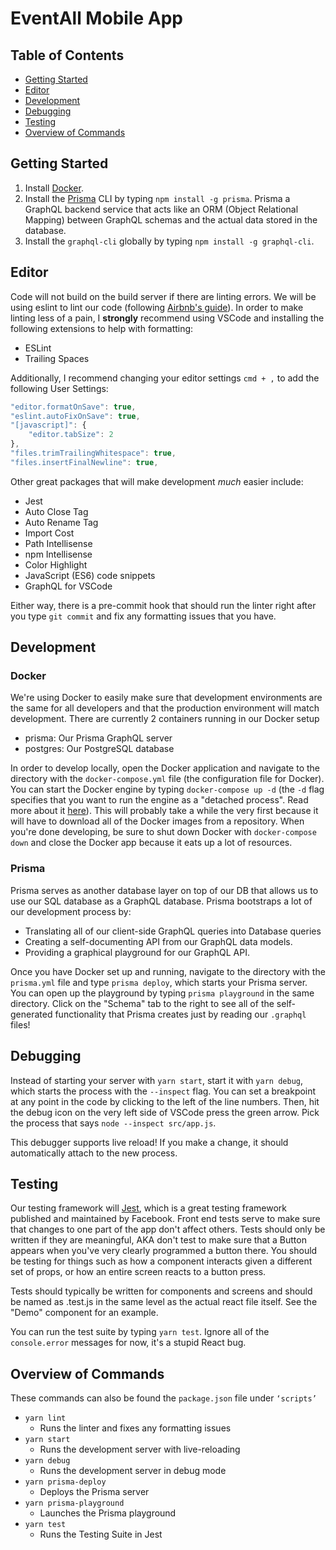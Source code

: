 # EventAll Mobile App

## Table of Contents

- [Getting Started](#getting-started)
- [Editor](#editor)
- [Development](#development)
- [Debugging](#debugging)
- [Testing](#testing)
- [Overview of Commands](#overview-of-commands)

## Getting Started

1.  Install [Docker](https://www.docker.com/).
2.  Install the [Prisma](https://www.prisma.io/) CLI by typing `npm install -g prisma`. Prisma a GraphQL backend service that acts like an ORM (Object Relational Mapping) between GraphQL schemas and the actual data stored in the database.
3.  Install the `graphql-cli` globally by typing `npm install -g graphql-cli`.

## Editor

Code will not build on the build server if there are linting errors. We will be using eslint to lint our code (following [Airbnb's guide](https://github.com/airbnb/javascript)). In order to make linting less of a pain, I **strongly** recommend using VSCode and installing the following extensions to help with formatting:

- ESLint
- Trailing Spaces

Additionally, I recommend changing your editor settings `cmd + ,` to add the following User Settings:

```js
"editor.formatOnSave": true,
"eslint.autoFixOnSave": true,
"[javascript]": {
    "editor.tabSize": 2
},
"files.trimTrailingWhitespace": true,
"files.insertFinalNewline": true,
```

Other great packages that will make development _much_ easier include:

- Jest
- Auto Close Tag
- Auto Rename Tag
- Import Cost
- Path Intellisense
- npm Intellisense
- Color Highlight
- JavaScript (ES6) code snippets
- GraphQL for VSCode

Either way, there is a pre-commit hook that should run the linter right after you type `git commit` and fix any formatting issues that you have.

## Development

### Docker

We're using Docker to easily make sure that development environments are the same for all developers and that the production environment will match development. There are currently 2 containers running in our Docker setup

- prisma: Our Prisma GraphQL server
- postgres: Our PostgreSQL database

In order to develop locally, open the Docker application and navigate to the directory with the `docker-compose.yml` file (the configuration file for Docker).
You can start the Docker engine by typing `docker-compose up -d` (the `-d` flag specifies that you want to run the engine as a "detached process". Read more about it [here](https://docs.docker.com/compose/reference/overview/)). This will probably take a while the very first because it will have to download all of the Docker images from a repository. When you're done developing, be sure to shut down Docker with `docker-compose down` and close the Docker app because it eats up a lot of resources.

### Prisma

Prisma serves as another database layer on top of our DB that allows us to use our SQL database as a GraphQL database. Prisma bootstraps a lot of our development process by:

- Translating all of our client-side GraphQL queries into Database queries
- Creating a self-documenting API from our GraphQL data models.
- Providing a graphical playground for our GraphQL API.

Once you have Docker set up and running, navigate to the directory with the `prisma.yml` file and type `prisma deploy`, which starts your Prisma server.
You can open up the playground by typing `prisma playground` in the same directory. Click on the "Schema" tab to the right to see all of the self-generated functionality that Prisma creates just by reading our `.graphql` files!

## Debugging

Instead of starting your server with `yarn start`, start it with `yarn debug`, which starts the process with the `--inspect` flag. You can set a breakpoint at any point in the code by clicking to the left of the line numbers. Then, hit the debug icon on the very left side of VSCode press the green arrow. Pick the process that says `node --inspect src/app.js`.

This debugger supports live reload! If you make a change, it should automatically attach to the new process.

## Testing

Our testing framework will [Jest](https://facebook.github.io/jest/docs/en/tutorial-react-native.html), which is a great testing framework published and maintained by Facebook. Front end tests serve to make sure that changes to one part of the app don't affect others. Tests should only be written if they are meaningful, AKA don't test to make sure that a Button appears when you've very clearly programmed a button there. You should be testing for things such as how a component interacts given a different set of props, or how an entire screen reacts to a button press.

Tests should typically be written for components and screens and should be named as <Component-Name>.test.js in the same level as the actual react file itself. See the "Demo" component for an example.

You can run the test suite by typing `yarn test`. Ignore all of the `console.error` messages for now, it's a stupid React bug.

## Overview of Commands

These commands can also be found the `package.json` file under `‘scripts’`

- `yarn lint`
  - Runs the linter and fixes any formatting issues
- `yarn start`
  - Runs the development server with live-reloading
- `yarn debug`
  - Runs the development server in debug mode
- `yarn prisma-deploy`
  - Deploys the Prisma server
- `yarn prisma-playground`
  - Launches the Prisma playground
- `yarn test`
  - Runs the Testing Suite in Jest
